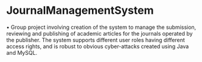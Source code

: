 # JournalManagementSystem
•	Group project involving creation of the system to manage the submission, reviewing and publishing of academic articles for the journals operated by the publisher.  The system supports different user roles having different access rights, and is robust to obvious cyber-attacks created using Java and MySQL.
